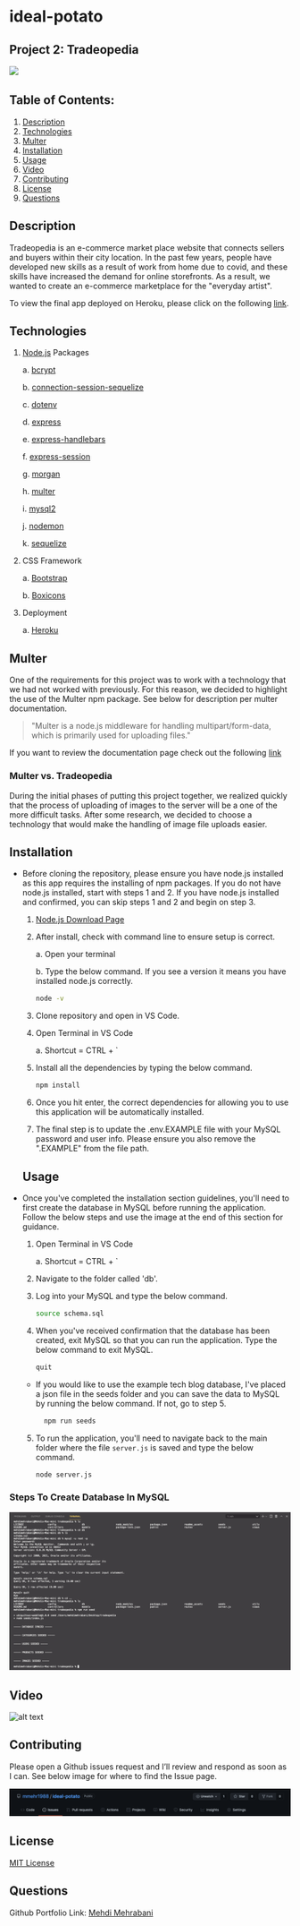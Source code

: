 # ideal-potato

## Project 2: Tradeopedia

<a href="https://choosealicense.com/licenses/mit" target="_blank"><img src="https://img.shields.io/badge/License-MIT-yellow.svg" /></a>

## Table of Contents:

1. [Description](#description)
1. [Technologies](#technologies)
1. [Multer](#multer)
1. [Installation](#installation)
1. [Usage](#usage)
1. [Video](#video)
1. [Contributing](#contributing)
1. [License](#license)
1. [Questions](#questions)

## Description

Tradeopedia is an e-commerce market place website that connects sellers and buyers within their city location. In the past few years, people have developed new skills as a result of work from home due to covid, and these skills have increased the demand for online storefronts. As a result, we wanted to create an e-commerce marketplace for the "everyday artist".

To view the final app deployed on Heroku, please click on the following [link](https://afternoon-shore-04761.herokuapp.com/).

## Technologies

1. [Node.js](https://www.npmjs.com/package/inquirer) Packages

   a. [bcrypt](https://www.npmjs.com/package/bcrypt)

   b. [connection-session-sequelize](https://www.npmjs.com/package/connect-session-sequelize)

   c. [dotenv](https://www.npmjs.com/package/dotenv)

   d. [express](https://www.npmjs.com/package/express)

   e. [express-handlebars](https://www.npmjs.com/package/express-handlebars)

   f. [express-session](https://www.npmjs.com/package/express-session)

   g. [morgan](https://www.npmjs.com/package/morgan)

   h. [multer](https://www.npmjs.com/package/multer)

   i. [mysql2](https://www.npmjs.com/package/mysql2)

   j. [nodemon](https://www.npmjs.com/package/nodemon)

   k. [sequelize](https://www.npmjs.com/package/sequelize)

2. CSS Framework

   a. [Bootstrap](https://getbootstrap.com/docs/5.1/getting-started/introduction/)

   b. [Boxicons](https://boxicons.com/)

3. Deployment

   a. [Heroku](https://devcenter.heroku.com/)

## Multer

One of the requirements for this project was to work with a technology that we had not worked with previously. For this reason, we decided to highlight the use of the Multer npm package. See below for description per multer documentation.

> "Multer is a node.js middleware for handling multipart/form-data, which is primarily used for uploading files."

If you want to review the documentation page check out the following [link](https://www.npmjs.com/package/multer)

### Multer vs. Tradeopedia

During the initial phases of putting this project together, we realized quickly that the process of uploading of images to the server will be a one of the more difficult tasks. After some research, we decided to choose a technology that would make the handling of image file uploads easier.

## Installation

- Before cloning the repository, please ensure you have node.js installed as this app requires the installing of npm packages. If you do not have node.js installed, start with steps 1 and 2. If you have node.js installed and confirmed, you can skip steps 1 and 2 and begin on step 3.

  1.  [Node.js Download Page](https://nodejs.org/en/download/)

  2.  After install, check with command line to ensure setup is correct.

      a. Open your terminal

      b. Type the below command. If you see a version it means you have installed node.js correctly.

      ```bash
      node -v
      ```

  3.  Clone repository and open in VS Code.

  4.  Open Terminal in VS Code

      a. Shortcut = CTRL + `

  5.  Install all the dependencies by typing the below command.

      ```bash
      npm install
      ```

  6.  Once you hit enter, the correct dependencies for allowing you to use this application will be automatically installed.

  7.  The final step is to update the .env.EXAMPLE file with your MySQL password and user info. Please ensure you also remove the ".EXAMPLE" from the file path.

  ## Usage

- Once you've completed the installation section guidelines, you'll need to first create the database in MySQL before running the application. Follow the below steps and use the image at the end of this section for guidance.

  1.  Open Terminal in VS Code

      a. Shortcut = CTRL + `

  2.  Navigate to the folder called 'db'.

  3.  Log into your MySQL and type the below command.

      ```bash
      source schema.sql
      ```

  4.  When you've received confirmation that the database has been created, exit MySQL so that you can run the application. Type the below command to exit MySQL.

      ```bash
      quit
      ```

  - If you would like to use the example tech blog database, I've placed a json file in the seeds folder and you can save the data to MySQL by running the below command. If not, go to step 5.

    ```bash
      npm run seeds
    ```

  5.  To run the application, you'll need to navigate back to the main folder where the file `server.js` is saved and type the below command.

      ```bash
      node server.js
      ```

### Steps To Create Database In MySQL

![alt text](./readme_assets/img/mysql-database-creation.png)

## Video

![alt text](./readme_assets/gif/tradeopedia.gif)

## Contributing

Please open a Github issues request and I’ll review and respond as soon as I can. See below image for where to find the Issue page.

![alt text](./readme_assets/img/contribute-img.png)

## License

<a href="https://choosealicense.com/licenses/mit" target="_blank">MIT License</a>

## Questions

Github Portfolio Link: [Mehdi Mehrabani](https://github.com/mmehr1988)<br>
